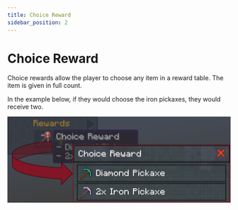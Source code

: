 ```yaml
---
title: Choice Reward
sidebar_position: 2
---
```


# Choice Reward

Choice rewards allow the player to choose any item in a reward table. The item is given in full count.

In the example below, if they would choose the iron pickaxes, they would receive two.

![Tools choice reward](../../../../../_assets/images/quests/rewards/choice-reward.png "A choice between a diamond pickaxe and two enchanted iron axes")
